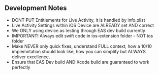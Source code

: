 ## Development Notes

- DONT PUT Entitlements for Live Activity, it is handled by info.plist
- Live Activity Settings within iOS Device are ALREADY set AND correct
- We ONLY using device as testing through EAS dev build currently
- IMPORTANT! Always edit swift code in ios-extension folder - NOT ios folder
- Make NEVER only quick fixes, understand FULL context, how a 10/10 implemntation should look like, how you can simplify but ALWAYS deliver excellence.
- Ensure that EAS Dev build AND Xcode build are guaranteed to work perfectly